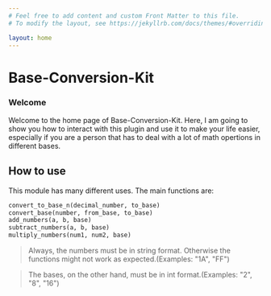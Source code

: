 ```yaml
---
# Feel free to add content and custom Front Matter to this file.
# To modify the layout, see https://jekyllrb.com/docs/themes/#overriding-theme-defaults

layout: home
---
```


# Base-Conversion-Kit

### Welcome
Welcome to the home page of Base-Conversion-Kit. Here, I am going to show you how to interact with this plugin and use it to make your life easier, especially if you are a person that has to deal with a lot of math opertions in different bases.


## How to use

This module has many different uses. The main functions are:

```python
convert_to_base_n(decimal_number, to_base)
convert_base(number, from_base, to_base)
add_numbers(a, b, base)
subtract_numbers(a, b, base)
multiply_numbers(num1, num2, base)
```

> Always, the numbers must be in string format. Otherwise the functions might not work as expected.(Examples: "1A", "FF")

> The bases, on the other hand, must be in int format.(Examples: "2", "8", "16")
